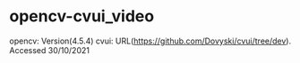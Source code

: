 # opencv-cvui_video
opencv: Version(4.5.4)
cvui: URL(https://github.com/Dovyski/cvui/tree/dev). Accessed 30/10/2021
